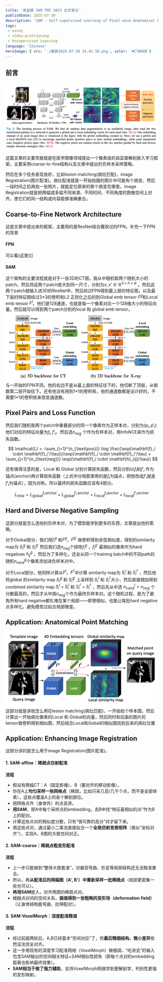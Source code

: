 ```yaml
---
title: '自监督 SAM TMI 2023 论文笔记'
publishDate: 2025-07-30
description: 'SAM - Self-supervised Learning of Pixel-wise Anatomical Embeddings in Radiological Images'
tags:
 - essay
 - video-pretraining
 - Unsupervised Learning
language: 'Chinese'
heroImage: { src: './截屏2025-07-30 14.42.58.png', color: '#C7B08B'}
---
```


## 前言
![alt text](./截屏2025-07-30%2014.42.58.png)

这篇文章的主要贡献就是在医学图像领域提出一个像素级的自监督解剖嵌入学习框架，主要采用coarse-to-fine结构以及文章中提出的负样本采样策略。

然后在多个任务表现良好，比如lesion matching(病灶匹配)，image Registration(图片配准)。病灶配准就是一开始拍摄的图片中可能有个病变，然后一段时间之后再拍一张照片，就能定位原来的那个病变在哪里。image Registration就是把两幅或多幅不同来源、不同时间、不同角度的图像空间上对齐，使它们的同一结构或内容能够准确重合。

## Coarse-to-Fine Network Architecture

这是文章中提出来的框架，主要用的是ResNet结合魔改过的FPN。补充一下FPN的背景
#### FPN

可以看(这里)[]

#### SAM

这个架构的主要流程就是对于一张3D的CT图，我从中随机取两个随机大小的patch，然后将这两个patch放大到同一尺寸，分别为$x, x' \in \mathbb{R}^{d \times h \times w}$ 。然后这两个patch就输入进3D的ResNet中，然后经过FPN得到最上层的特征图，以及最下层的特征图经过3\*3的卷积和L2 正则化之后的到Global emb tensor $F^g$和Local emb tensor $F^l$。他们是128通道，也就是每一个像素对应一个128维大小的特征向量。然后就可以得到两个patch分别的local 和 global emb tensor。
![alt text](./截屏2025-07-30%2015.37.41.png)
与一开始的FPN不同，他的右边不是从最上面的特征往下的，他切断了顶层，从倒数第二层开始往下。还有他没有用到1\*1的卷积核，他的通道数都是设计好的，不需要1\*1的卷积核来改变通道数。

## Pixel Pairs and Loss Function

然后我们随机取两个patch中重叠部分的同一个像素作为正样本对，分别为$(p_i,p'_i)$ 他们对应的特征向量为$f_i,f'_i$。然后选$n_{neg}$ 个作为负样本对，用InfoNCE来作为损失函数。

$$
\mathcal{L} = -\sum_{i=1}^{n_{\text{pos}}} \log \frac{\exp(\mathbf{f}_i \cdot \mathbf{f}_i'/\tau)}{\exp(\mathbf{f}_i \cdot \mathbf{f}_i'/\tau) + \sum_{j=1}^{n_{\text{neg}}} \exp(\mathbf{f}_i \cdot \mathbf{h}_{ij}/\tau)}
$$

还有值得注意的是，Local 和 Global 分别计算损失函数，然后分别以$f_i$和$f'_i$ 作为锚点(anchor)再计算损失函数（上式中分母那里用的是$f_i$为锚点，把他改成$f'_i$就是$f'_i$为锚点），因为对称。所以最终的损失函数应该有4部分。

$$
L_\text{total} = L_\text{global}^{f_i\, \text{anchor}} + L_\text{global}^{f'_i\, \text{anchor}} + L_\text{local}^{f_i\, \text{anchor}} + L_\text{local}^{f'_i\, \text{anchor}}
$$


## Hard and Diverse Negative Sampling

这部分就是怎么选他的负样本对，为了模型能学到更多的东西，文章提出他的策略。

对于Global部分，我们用$f_i^g$ 和$F^g$，$F^{g'}$ 做卷积得到余弦相似度，得到的similarity map为  $S_i^g$ 和 $S_i^{g'}$ 
然后我们选$n_{neg}$个排除$f_i^g$ ，$f_i^{g'}$ 最相似的像素作为hard negatives $h^g_{ij}$  。然后为了多样化，还会从同一个training batch中的不同path的随机$n_{rand}^g$个像素添加进负样本对中。

对于Local部分，他同样计算从$F^l$，$F^{l'}$中计算 similarity map为  $S_i^l$ 和 $S_i^{l'}$ ，然后他将global 的similarity map $S_i^g$ 和 $S_i^{g'}$ 上采样到  $S_i^l$ 和 $S_i^{l'}$大小，然后直接相加得到combined similarity map  $S_i^l+S_i^l$ 和 $S_i^{l'}+S_i^{l'}$ ，然后先从中选 $n_{cand}^l > n_{neg}$ 个分数最高的，然后才从中挑$n_{neg}$个作为最终负样本对。这个随机过程，是为了避免所有hard negative都扎堆在某个局部——即使相似，也能让每批hard negative点多样化，避免模型过拟合局部微差。

## Application: Anatomical Point Matching

![alt text](./截屏2025-07-30%2016.33.41.png)
这部分就是讲他怎么用在lesion matching(病灶匹配)，一开始给个样本图，然后计算出一开始病灶像素的Local 和 Global的向量，然后同时和后面的图片的tensor做卷积得到相似图，然后结合Local和Gobal的相似图找到后来的病灶位置

## Application: Enhancing Image Registration

这部分讲的是怎么用于image Registration(图片配准)。

#### 1. **SAM-affine：稀疏点仿射配准**

 **流程**
- 假设有两幅CT：A（固定影像）、B（要对齐的移动影像）。
- 你在A上**均匀采样一些网格点**（稀疏，比如只采几百/几千个点，而不是全部体素），这些点覆盖A上的各个解剖部位。
- 把网格点外（身体外）的点丢弃。
- **用SAM**，把A中每个采样点的embedding，去B中找“特征最相似的点”作为B上的配对。
- 计算这些点对的相似度分数，只有“很可靠的高分”对才留下来。
- 用这些点对，通过最小二乘法直接拟合一个**全局仿射变换矩阵**（类似“坐标对齐”），实现A、B图的大致空间对正。

#### 2. **SAM-coarse：稀疏点粗变形配准**

 **流程**
- 上一步只能做到“整体大致套准”，对器官弯曲、形变等局部结构还无法精准重合。
- 所以，再**从配准后的两幅图（A', B'）中重新采样一批稀疏点**（局部更密集一些也可以）。
- **再用SAM**嵌入，对齐两图的稀疏点对。
- 根据点对间的空间关系，**插值得到一张粗略的变形场（deformation field）**（让身体结构能弯曲、拉伸配对）。

#### 3. **SAM-VoxelMorph：深度配准精调**

**流程**
- 经过前面两轮后，A,B已经基本“空间对应”了，但**最后精细结构、微小差异**依然没法完全对齐。
- 这一步用现有的深度学习配准网络（VoxelMorph）做细调，“吃进去”的输入包含SAM输出的空间相关特征+SAM相似性损失（即每个点对的embedding距离也影响最终效果）。
- **SAM相当于做了强力辅助**，支持VoxelMorph网络学到更解剖学、判别性更强的变形映射。
